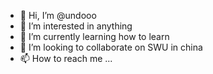 - 👋 Hi, I’m @undooo
- 👀 I’m interested in anything
- 🌱 I’m currently learning how to learn
- 💞️ I’m looking to collaborate on SWU in china
- 📫 How to reach me ...

<!---
undooo/undooo is a ✨ special ✨ repository because its `README.md` (this file) appears on your GitHub profile.
You can click the Preview link to take a look at your changes.
--->
